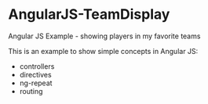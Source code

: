 # AngularJS-TeamDisplay
Angular JS Example - showing players in my favorite teams

This is an example to show simple concepts in Angular JS:
- controllers
- directives
- ng-repeat
- routing
